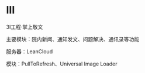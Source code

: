 # III

3I工程·掌上敬文

主要模块：院内新闻、通知发文、问题解决、通讯录等功能

服务器：LeanCloud

模块：PullToRefresh、Universal Image Loader